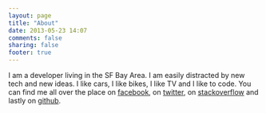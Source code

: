```yaml
---
layout: page
title: "About"
date: 2013-05-23 14:07
comments: false
sharing: false
footer: true
---
```

I am a developer living in the SF Bay Area. I am easily distracted by new tech and new ideas. I like cars, I like bikes, I like TV and I like to code. You can find me all over the place on <a href="http://www.facebook.com/leo.i.aguayo">facebook</a>, on <a href="http://twitter.com/SirIvanLeo">twitter</a>, on <a href="http://stackoverflow.com/users/1877519/leo">stackoverflow</a> and lastly on <a href="http://github.com/laguayo">github</a>.